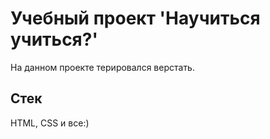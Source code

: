 # Учебный проект 'Научиться учиться?'
На данном проекте терировался верстать.
## Стек
HTML, CSS и все:)